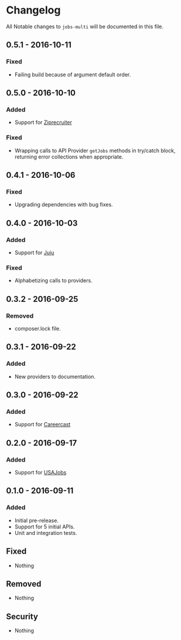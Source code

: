 # Changelog
All Notable changes to `jobs-multi` will be documented in this file.

## 0.5.1 - 2016-10-11

### Fixed
- Failing build because of argument default order.


## 0.5.0 - 2016-10-10

### Added
- Support for [Ziprecruiter](https://github.com/jobapis/jobs-ziprecruiter)

### Fixed
- Wrapping calls to API Provider `getJobs` methods in try/catch block, returning error collections when appropriate.


## 0.4.1 - 2016-10-06

### Fixed
- Upgrading dependencies with bug fixes.


## 0.4.0 - 2016-10-03

### Added
- Support for [Juju](https://github.com/jobapis/jobs-juju)

### Fixed
- Alphabetizing calls to providers.


## 0.3.2 - 2016-09-25

### Removed
- composer.lock file.


## 0.3.1 - 2016-09-22

### Added
- New providers to documentation.


## 0.3.0 - 2016-09-22

### Added
- Support for [Careercast](https://github.com/jobapis/jobs-careercast)


## 0.2.0 - 2016-09-17

### Added
- Support for [USAJobs](https://github.com/jobapis/jobs-usajobs)


## 0.1.0 - 2016-09-11

### Added
- Initial pre-release.
- Support for 5 initial APIs.
- Unit and integration tests.

## Fixed
- Nothing

## Removed
- Nothing

## Security
- Nothing
